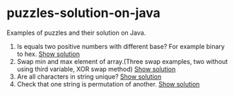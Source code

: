 # puzzles-solution-on-java

Examples of puzzles and their solution on Java.

1. Is equals two positive numbers with different base? For example binary to hex.
    [Show solution][1]
2. Swap min and max element of array.(Three swap examples, two without using third variable, XOR swap method)
    [Show solution][2]
3. Are all characters in string unique?
    [Show solution][3]
4. Check that one string is permutation of another.
    [Show solution][4]
    
[1]: https://github.com/Alexander-Podkutin/puzzles-solution-on-java/blob/master/solutions/src/main/java/com/puzzlesjava/solutions/cs/IsEqualsTwoNumbersWithDifferentBase.java
[2]: https://github.com/Alexander-Podkutin/puzzles-solution-on-java/blob/master/solutions/src/main/java/com/puzzlesjava/solutions/cs/SwapMinMax.java
[3]: https://github.com/Alexander-Podkutin/puzzles-solution-on-java/blob/master/solutions/src/main/java/com/puzzlesjava/solutions/cs/IsAllCharactersUnique.java
[4]: https://github.com/Alexander-Podkutin/puzzles-solution-on-java/blob/master/solutions/src/main/java/com/puzzlesjava/solutions/cs/StringPermutation.java